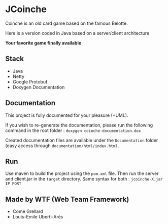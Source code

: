 # JCoinche
Coinche is an old card game based on the famous Belotte.

Here is a version coded in Java based on a server/client architecture

**Your favorite game finally available**

## Stack
- Java
- Netty
- Google Protobuf
- Doxygen Documentation

## Documentation
This project is fully documented for your pleasure (+UML).

If you wish to re-generate the documentation, please run the following command in the root folder : ```doxygen coinche-documentation.dox```

Created documentation files are available under the ```Documentation``` folder (easy access through ```documentation/html/index.html```. 

## Run
Use maven to build the project using the ```pom.xml``` file.
Then run the server and client.jar in the ```target``` directory.
Same syntax for both : ```jcoinche-X.jar IP PORT```

## Made by WTF (Web Team Framework)
- Come Grellard
- Louis-Emile Uberti-Arès